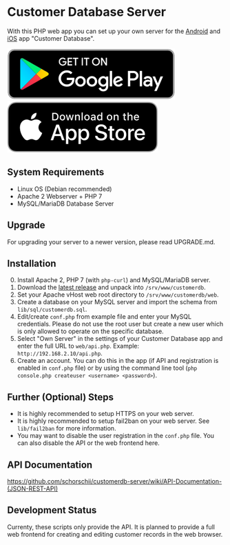 # Customer Database Server
With this PHP web app you can set up your own server for the [Android](https://github.com/schorschii/customerdb-android) and [iOS](https://github.com/schorschii/customerdb-ios) app "Customer Database".

[![Play Store](web/frontend/img/play-store-badge.svg)](https://play.google.com/store/apps/details?id=de.georgsieber.customerdb)
[![App Store](web/frontend/img/app-store-badge.svg)](https://apps.apple.com/us/app/customer-database/id1496659447)

## System Requirements
- Linux OS (Debian recommended)
- Apache 2 Webserver + PHP 7
- MySQL/MariaDB Database Server

## Upgrade
For upgrading your server to a newer version, please read UPGRADE.md.

## Installation
0. Install Apache 2, PHP 7 (with `php-curl`) and MySQL/MariaDB server.
1. Download the [latest release](https://github.com/schorschii/customerdb-server/releases) and unpack into `/srv/www/customerdb`.
2. Set your Apache vHost web root directory to `/srv/www/customerdb/web`.
3. Create a database on your MySQL server and import the schema from `lib/sql/customerdb.sql`.
4. Edit/create `conf.php` from example file and enter your MySQL credentials. Please do not use the root user but create a new user which is only allowed to operate on the specific database.
5. Select "Own Server" in the settings of your Customer Database app and enter the full URL to `web/api.php`. Example: `http://192.168.2.10/api.php`.
6. Create an account. You can do this in the app (if API and registration is enabled in `conf.php` file) or by using the command line tool (`php console.php createuser <username> <password>`).

## Further (Optional) Steps
- It is highly recommended to setup HTTPS on your web server.
- It is highly recommended to setup fail2ban on your web server. See `lib/fail2ban` for more information.
- You may want to disable the user registration in the `conf.php` file. You can also disable the API or the web frontend here.

## API Documentation
https://github.com/schorschii/customerdb-server/wiki/API-Documentation-(JSON-REST-API)

## Development Status
Currenty, these scripts only provide the API. It is planned to provide a full web frontend for creating and editing customer records in the web browser.
